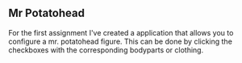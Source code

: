 ## Mr Potatohead

For the first assignment I've created a application that allows you to configure a mr. potatohead figure.
This can be done by clicking the checkboxes with the corresponding bodyparts or clothing.
